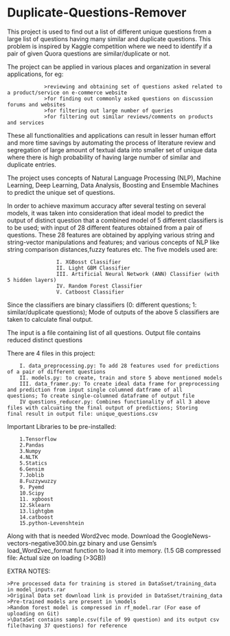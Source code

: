 # Duplicate-Questions-Remover

This project is used to find out a list of different unique questions from a large list of questions having many similar and duplicate questions. This problem is inspired by Kaggle competition where we need to identify if a pair of given Quora questions are similar/duplicate or not.

The project can be applied in various places and organization in several applications, for eg: 
                
                >reviewing and obtaining set of questions asked related to a product/service on e-commerce website
                >for finding out commonly asked questions on discussion forums and websites
                >for filtering out large number of queries
                >for filtering out similar reviews/comments on products and services
                
These all functionalities and applications can result in lesser human effort and more time savings by automating the process of literature review and segregation of large amount of textual data into smaller set of unique data where there is high probability of having large number of similar and duplicate entries.

The project uses concepts of Natural Language Processing (NLP), Machine Learning, Deep Learning, Data Analysis, Boosting and Ensemble Machines to predict the unique set of questions.

In order to achieve maximum accuracy after several testing on several models, it was taken into consideration that ideal model to predict the output of distinct question that a combined model of 5 different classifiers is to be used; with input of 28 different features obtained from a pair of questions. These 28 features are obtained by applying various string and string-vector manipulations and features; and various concepts of NLP like string comparison distances,fuzzy features etc. The five models used are:
                    
                    I. XGBosst Classifier
                    II. Light GBM Classifier
                    III. Artificial Neural Network (ANN) Classifier (with 5 hidden layers)
                    IV. Random Forest Classifier
                    V. Catboost Classifier
   
Since the classifiers are binary classifiers (0: different questions; 1: similar/duplicate questions); Mode of outputs of the above 5 classifiers are taken to calculate final output.

The input is a file containing list of all questions. Output file contains reduced distinct questions

There are 4 files in this project:
        
        I. data_preprocessing.py: To add 28 features used for predictions of a pair of different questions
        II. models.py: to create, train and store 5 above mentioned models
        III. data_framer.py: To create ideal data frame for preprocessing and prediction from input single columned datframe of all                                   questions; To create single-columned dataframe of output file
        IV questions_reducer.py: Combines functionality of all 3 above files with calcuating the final output of predictions; Storing                                     final result in output file: unique_questions.csv
        
        
Important Libraries to be pre-installed:
        
        1.Tensorflow
        2.Pandas
        3.Numpy
        4.NLTK
        5.Statics
        6.Gensim
        7.Joblib
        8.Fuzzywuzzy
        9. Pyemd
        10.Scipy
        11. xgboost
        12.Sklearn
        13.lightgbm
        14.catboost
        15.python-Levenshtein
        
Along with that is needed Word2vec mode. Download the GoogleNews-vectors-negative300.bin.gz binary and use Gensim’s load_Word2vec_format function to load it into memory. (1.5 GB compressed file: Actual size on loading (>3GB))

EXTRA NOTES:
    
    >Pre processed data for training is stored in DataSset/training_data  in model_inputs.rar
    >Original Data set download link is provided in DataSset/training_data
    >Pre-trained models are present in \models
    >Random forest model is compressed in rf_model.rar (For ease of uploading on Git)
    >\DataSet contains sample.csv(file of 99 question) and its output csv file(having 37 questions) for reference
